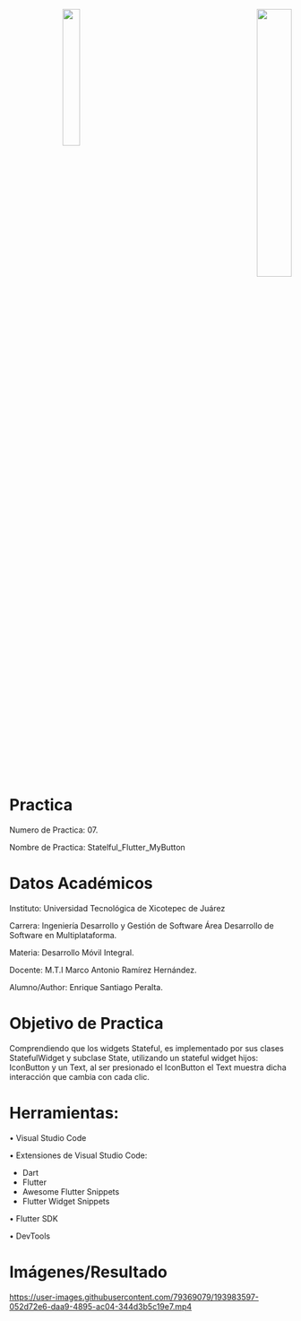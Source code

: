 <p align="right"><img src="https://user-images.githubusercontent.com/79369079/193988245-b785722d-7d24-45b4-afbb-17df8d000c32.png" width="25%" align="left"> <img src="https://user-images.githubusercontent.com/79369079/193988280-3675a479-f021-4a10-8051-63e70b42eceb.png" width="35%"/>
<p>

  
# Practica 
Numero de Practica:  07.

Nombre de Practica: Statelful_Flutter_MyButton

# Datos Académicos 
Instituto: Universidad Tecnológica de Xicotepec de Juárez

Carrera: Ingeniería Desarrollo y Gestión de Software Área Desarrollo de Software en Multiplataforma.

Materia: Desarrollo Móvil Integral.

Docente: M.T.I Marco Antonio Ramírez Hernández.

Alumno/Author: Enrique Santiago Peralta.

# Objetivo de Practica
Comprendiendo que los widgets Stateful, es implementado por sus clases StatefulWidget y subclase State,
utilizando un stateful widget hijos: IconButton y un Text, al ser presionado el IconButton el Text muestra
dicha interacción que cambia con cada clic.

# Herramientas:
•	Visual Studio Code 

•	Extensiones de Visual Studio Code: 
*	Dart
*	Flutter 
*	Awesome Flutter Snippets
*	Flutter Widget Snippets

•	Flutter SDK

•	DevTools

# Imágenes/Resultado
https://user-images.githubusercontent.com/79369079/193983597-052d72e6-daa9-4895-ac04-344d3b5c19e7.mp4


